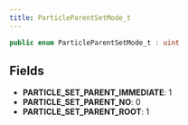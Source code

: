 ```yaml
---
title: ParticleParentSetMode_t
---
```


```csharp
public enum ParticleParentSetMode_t : uint
```

## Fields

- **PARTICLE_SET_PARENT_IMMEDIATE**: 1
- **PARTICLE_SET_PARENT_NO**: 0
- **PARTICLE_SET_PARENT_ROOT**: 1

